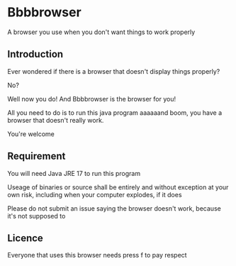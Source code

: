 # Bbbbrowser
A browser you use when you don't want things to work properly

## Introduction
Ever wondered if there is a browser that doesn't display things properly?

No?

Well now you do! And Bbbbrowser is the browser for you!

All you need to do is to run this java program aaaaaand boom, you have a browser that doesn't really work.

You're welcome

## Requirement
You will need Java JRE 17 to run this program

Useage of binaries or source shall be entirely and without exception at your own risk, including when your computer explodes, if it does

Please do not submit an issue saying the browser doesn't work, because it's not supposed to

## Licence
Everyone that uses this browser needs press f to pay respect
